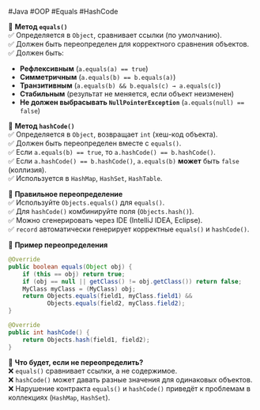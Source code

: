 #Java #OOP #Equals #HashCode

🔹 **Метод `equals()`**  
✅ Определяется в `Object`, сравнивает ссылки (по умолчанию).  
✅ Должен быть переопределен для корректного сравнения объектов.  
✅ Должен быть:

- **Рефлексивным** (`a.equals(a) == true`)
- **Симметричным** (`a.equals(b) == b.equals(a)`)
- **Транзитивным** (`a.equals(b) && b.equals(c) → a.equals(c)`)
- **Стабильным** (результат не меняется, если объект неизменен)
- **Не должен выбрасывать `NullPointerException`** (`a.equals(null) == false`)

🔹 **Метод `hashCode()`**  
✅ Определяется в `Object`, возвращает `int` (хеш-код объекта).  
✅ Должен быть переопределен вместе с `equals()`.  
✅ Если `a.equals(b) == true`, то `a.hashCode() == b.hashCode()`.  
✅ Если `a.hashCode() == b.hashCode()`, `a.equals(b)` **может** быть `false` (коллизия).  
✅ Используется в `HashMap`, `HashSet`, `HashTable`.

🔹 **Правильное переопределение**  
✅ Используйте `Objects.equals()` для `equals()`.  
✅ Для `hashCode()` комбинируйте поля (`Objects.hash()`).  
✅ Можно сгенерировать через IDE (IntelliJ IDEA, Eclipse).  
✅ `record` автоматически генерирует корректные `equals()` и `hashCode()`.

🔹 **Пример переопределения**

```java
@Override
public boolean equals(Object obj) {
    if (this == obj) return true;
    if (obj == null || getClass() != obj.getClass()) return false;
    MyClass myClass = (MyClass) obj;
    return Objects.equals(field1, myClass.field1) &&
           Objects.equals(field2, myClass.field2);
}

@Override
public int hashCode() {
    return Objects.hash(field1, field2);
}
```

🔹 **Что будет, если не переопределить?**  
❌ `equals()` сравнивает ссылки, а не содержимое.  
❌ `hashCode()` может давать разные значения для одинаковых объектов.  
❌ Нарушение контракта `equals()` и `hashCode()` приведёт к проблемам в коллекциях (`HashMap`, `HashSet`).